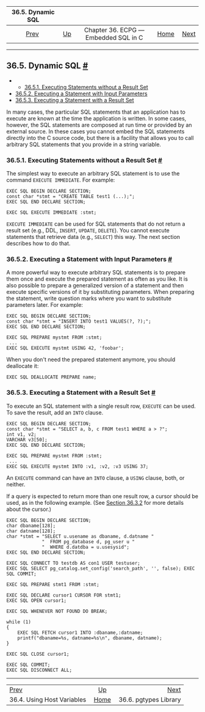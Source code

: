 <!--?xml version="1.0" encoding="UTF-8" standalone="no"?-->

|                     36.5. Dynamic SQL                     |                                                        |                                      |                                                       |                                                    |
| :-------------------------------------------------------: | :----------------------------------------------------- | :----------------------------------: | ----------------------------------------------------: | -------------------------------------------------: |
| [Prev](ecpg-variables.html "36.4. Using Host Variables")  | [Up](ecpg.html "Chapter 36. ECPG — Embedded SQL in C") | Chapter 36. ECPG — Embedded SQL in C | [Home](index.html "PostgreSQL 17devel Documentation") |  [Next](ecpg-pgtypes.html "36.6. pgtypes Library") |

***

## 36.5. Dynamic SQL [#](#ECPG-DYNAMIC)

  * *   [36.5.1. Executing Statements without a Result Set](ecpg-dynamic.html#ECPG-DYNAMIC-WITHOUT-RESULT)
* [36.5.2. Executing a Statement with Input Parameters](ecpg-dynamic.html#ECPG-DYNAMIC-INPUT)
* [36.5.3. Executing a Statement with a Result Set](ecpg-dynamic.html#ECPG-DYNAMIC-WITH-RESULT)

In many cases, the particular SQL statements that an application has to execute are known at the time the application is written. In some cases, however, the SQL statements are composed at run time or provided by an external source. In these cases you cannot embed the SQL statements directly into the C source code, but there is a facility that allows you to call arbitrary SQL statements that you provide in a string variable.

### 36.5.1. Executing Statements without a Result Set [#](#ECPG-DYNAMIC-WITHOUT-RESULT)

The simplest way to execute an arbitrary SQL statement is to use the command `EXECUTE IMMEDIATE`. For example:

    EXEC SQL BEGIN DECLARE SECTION;
    const char *stmt = "CREATE TABLE test1 (...);";
    EXEC SQL END DECLARE SECTION;

    EXEC SQL EXECUTE IMMEDIATE :stmt;

`EXECUTE IMMEDIATE` can be used for SQL statements that do not return a result set (e.g., DDL, `INSERT`, `UPDATE`, `DELETE`). You cannot execute statements that retrieve data (e.g., `SELECT`) this way. The next section describes how to do that.

### 36.5.2. Executing a Statement with Input Parameters [#](#ECPG-DYNAMIC-INPUT)

A more powerful way to execute arbitrary SQL statements is to prepare them once and execute the prepared statement as often as you like. It is also possible to prepare a generalized version of a statement and then execute specific versions of it by substituting parameters. When preparing the statement, write question marks where you want to substitute parameters later. For example:

    EXEC SQL BEGIN DECLARE SECTION;
    const char *stmt = "INSERT INTO test1 VALUES(?, ?);";
    EXEC SQL END DECLARE SECTION;

    EXEC SQL PREPARE mystmt FROM :stmt;
     ...
    EXEC SQL EXECUTE mystmt USING 42, 'foobar';

When you don't need the prepared statement anymore, you should deallocate it:

    EXEC SQL DEALLOCATE PREPARE name;

### 36.5.3. Executing a Statement with a Result Set [#](#ECPG-DYNAMIC-WITH-RESULT)

To execute an SQL statement with a single result row, `EXECUTE` can be used. To save the result, add an `INTO` clause.

    EXEC SQL BEGIN DECLARE SECTION;
    const char *stmt = "SELECT a, b, c FROM test1 WHERE a > ?";
    int v1, v2;
    VARCHAR v3[50];
    EXEC SQL END DECLARE SECTION;

    EXEC SQL PREPARE mystmt FROM :stmt;
     ...
    EXEC SQL EXECUTE mystmt INTO :v1, :v2, :v3 USING 37;

An `EXECUTE` command can have an `INTO` clause, a `USING` clause, both, or neither.

If a query is expected to return more than one result row, a cursor should be used, as in the following example. (See [Section 36.3.2](ecpg-commands.html#ECPG-CURSORS "36.3.2. Using Cursors") for more details about the cursor.)

    EXEC SQL BEGIN DECLARE SECTION;
    char dbaname[128];
    char datname[128];
    char *stmt = "SELECT u.usename as dbaname, d.datname "
                 "  FROM pg_database d, pg_user u "
                 "  WHERE d.datdba = u.usesysid";
    EXEC SQL END DECLARE SECTION;

    EXEC SQL CONNECT TO testdb AS con1 USER testuser;
    EXEC SQL SELECT pg_catalog.set_config('search_path', '', false); EXEC SQL COMMIT;

    EXEC SQL PREPARE stmt1 FROM :stmt;

    EXEC SQL DECLARE cursor1 CURSOR FOR stmt1;
    EXEC SQL OPEN cursor1;

    EXEC SQL WHENEVER NOT FOUND DO BREAK;

    while (1)
    {
        EXEC SQL FETCH cursor1 INTO :dbaname,:datname;
        printf("dbaname=%s, datname=%s\n", dbaname, datname);
    }

    EXEC SQL CLOSE cursor1;

    EXEC SQL COMMIT;
    EXEC SQL DISCONNECT ALL;

***

|                                                           |                                                        |                                                    |
| :-------------------------------------------------------- | :----------------------------------------------------: | -------------------------------------------------: |
| [Prev](ecpg-variables.html "36.4. Using Host Variables")  | [Up](ecpg.html "Chapter 36. ECPG — Embedded SQL in C") |  [Next](ecpg-pgtypes.html "36.6. pgtypes Library") |
| 36.4. Using Host Variables                                |  [Home](index.html "PostgreSQL 17devel Documentation") |                              36.6. pgtypes Library |
